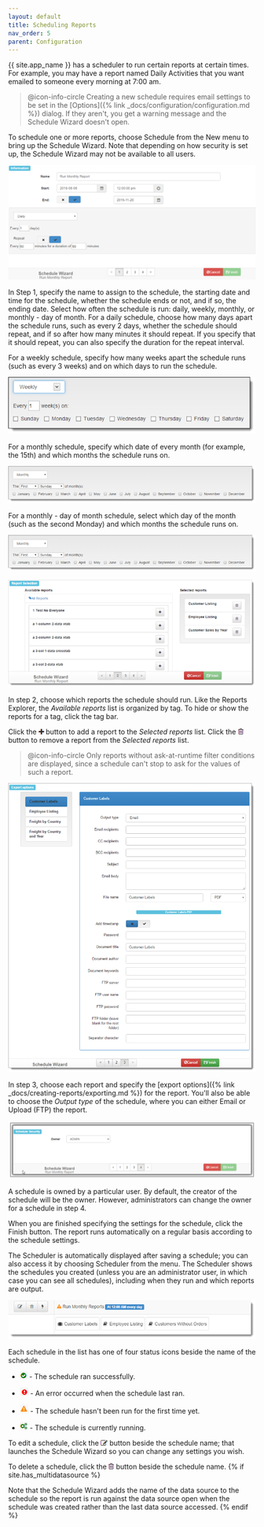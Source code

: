 ```yaml
---
layout: default
title: Scheduling Reports
nav_order: 5
parent: Configuration
---
```

{{ site.app_name }} has a scheduler to run certain reports at certain times. For example, you may have a report named Daily Activities that you want emailed to someone every morning at 7:00 am.

> @icon-info-circle Creating a new schedule requires email settings to be set in the [Options]({% link _docs/configuration/configuration.md %}) dialog. If they aren't, you get a warning message and the Schedule Wizard doesn't open.

To schedule one or more reports, choose Schedule from the New menu to bring up the Schedule Wizard. Note that depending on how security is set up, the Schedule Wizard may not be available to all users.

![](/assets/images/schedule1.png)

In Step 1, specify the name to assign to the schedule, the starting date and time for the schedule, whether the schedule ends or not, and if so, the ending date. Select how often the schedule is run: daily, weekly, monthly, or monthly - day of month. For a daily schedule, choose how many days apart the schedule runs, such as every 2 days, whether the schedule should repeat, and if so after how many minutes it should repeat. If you specify that it should repeat, you can also specify the duration for the repeat interval.

For a weekly schedule, specify how many weeks apart the schedule runs (such as every 3 weeks) and on which days to run the schedule.

![](/assets/images/scheduleweekly.png)

For a monthly schedule, specify which date of every month (for example, the 15th) and which months the schedule runs on.

![](/assets/images/schedulemonthly.png)

For a monthly - day of month schedule, select which day of the month (such as the second Monday) and which months the schedule runs on.

![](/assets/images/schedulemonthly.png)

![](/assets/images/schedule2.png)

In step 2, choose which reports the schedule should run. Like the Reports Explorer, the *Available reports* list is organized by tag. To hide or show the reports for a tag, click the tag bar.

Click the ![](/assets/images/add.png) button to add a report to the *Selected reports* list. Click the ![](/assets/images/deleteicon.png) button to remove a report from the *Selected reports* list.

> @icon-info-circle Only reports without ask-at-runtime filter conditions are displayed, since a schedule can't stop to ask for the values of such a report.

![](/assets/images/schedule3.png)

In step 3, choose each report and specify the [export options]({% link _docs/creating-reports/exporting.md %}) for the report. You'll also be able to choose the *Output type* of the schedule, where you can either Email or Upload (FTP) the report.

![](/assets/images/schedule4.png)

A schedule is owned by a particular user. By default, the creator of the schedule will be the owner. However, administrators can change the owner for a schedule in step 4.

When you are finished specifying the settings for the schedule, click the Finish button. The report runs automatically on a regular basis according to the schedule settings.

The Scheduler is automatically displayed after saving a schedule; you can also access it by choosing Scheduler from the menu. The Scheduler shows the schedules you created (unless you are an administrator user, in which case you can see all schedules), including when they run and which reports are output.

![](/assets/images/schedules.png)

Each schedule in the list has one of four status icons beside the name of the schedule.

* ![](/assets/images/scheduleok.png) - The schedule ran successfully.

* ![](/assets/images/scheduleerror.png) - An error occurred when the schedule last ran.

* ![](/assets/images/schedulenotrun.png) - The schedule hasn't been run for the first time yet.

* ![](/assets/images/schedulerunning.png) - The schedule is currently running.

To edit a schedule, click the ![](/assets/images/editicon.png) button beside the schedule name; that launches the Schedule Wizard so you can change any settings you wish.

To delete a schedule, click the ![](/assets/images/deleteicon.png) button beside the schedule name.
{% if site.has_multidatasource %}

Note that the Schedule Wizard adds the name of the data source to the schedule so the report is run against the data source open when the schedule was created rather than the last data source accessed.
{% endif %}
